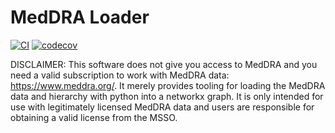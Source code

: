 

# MedDRA Loader

[![CI](https://github.com/wullli/meddra-loader/workflows/CI/badge.svg)](https://github.com/wullli/meddra-loader/actions/workflows/ci.yml)
[![codecov](https://codecov.io/gh/wullli/meddra-loader/branch/main/graph/badge.svg)](https://codecov.io/gh/wullli/meddra-loader)

DISCLAIMER: This software does not give you access to MedDRA and you need a valid subscription to work with MedDRA data: https://www.meddra.org/. It merely provides tooling for loading the MedDRA data and hierarchy with python into a networkx graph. It is only intended for use with legitimately licensed MedDRA data and users are responsible for obtaining a valid license from the MSSO.
